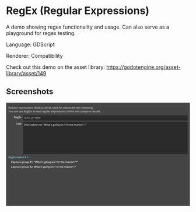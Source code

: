 # RegEx (Regular Expressions)

A demo showing regex functionality and usage.
Can also serve as a playground for regex testing.

Language: GDScript

Renderer: Compatibility

Check out this demo on the asset library: https://godotengine.org/asset-library/asset/149

## Screenshots

![Screenshot](screenshots/regex.webp)
